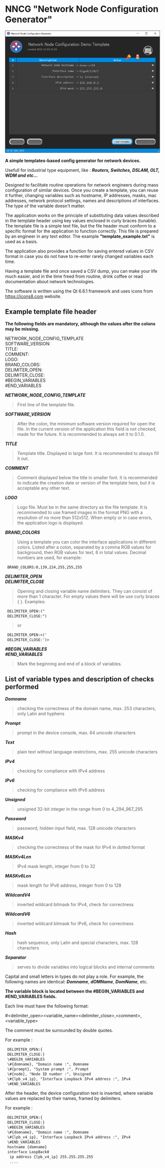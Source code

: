 # NNCG "Network Node Configuration Generator"

![nncg screenshot](screenshot.png)

**A simple templates-based config generator for network devices.**

Usefull for industrial type equipment, like : ***Routers, Switches, DSLAM, OLT, WDM and etc...***

Designed to facilitate routine operations for network engineers during mass configuration of similar devices. Once you create a template, you can reuse it further, changing variables such as hostname, IP addresses, masks, mac addresses, network protocol settings, names and descriptions of interfaces. The type of the variable doesn't matter.

The application works on the principle of substituting data values described in the template header using key values enclosed in curly braces (tunable). The template file is a simple text file, but the file header must conform to a specific format for the application to function correctly. This file is prepared by an engineer in any text editor. The example **"template_example.txt"** is used as a basis.

The application also provides a function for saving entered values in CSV format in case you do not have to re-enter rarely changed variables each time.

Having a template file and once saved a CSV dump, you can make your life much easier, and in the time freed from routine, drink coffee or read documentation about network technologies.

The software is written using the Qt 6.6.1 framework and uses icons from https://icons8.com website.

## Example template file header

**The following fields are mandatory, although the values after the colons may be missing.**

NETWORK_NODE_CONFIG_TEMPLATE  
SOFTWARE_VERSION:  
TITLE:  
COMMENT:  
LOGO:  
BRAND_COLORS:  
DELIMITER_OPEN:  
DELIMITER_CLOSE:  
\#BEGIN_VARIABLES  
\#END_VARIABLES  

***NETWORK_NODE_CONFIG_TEMPLATE***
> First line of the template file.

***SOFTWARE_VERSION***
> After the colon, the minimum software version required for
> open the file. In the current version of the application this field is not checked,
> made for the future. It is recommended to always set it to 0.1.0.

***TITLE***
> Template title. Displayed in large font. It is recommended to always fill it out.

***COMMENT***
> Comment displayed below the title in smaller font.
> It is recommended to indicate the creation date or version of the template here, but it is acceptable
> any other text.

***LOGO***
> Logo file. Must be in the same directory as the file
> template. It is recommended to use framed images in the format
> PNG with a resolution of no more than 512x512. When empty or in case
> errors, the application logo is displayed.

***BRAND_COLORS***
> Using a template you can color the interface
> applications in different colors. Listed after a colon, separated by a comma
> RGB values for background, then RGB values for text, 6 in total
> values. Decimal numbers are used, for example:
>
     BRAND_COLORS:0,139,224,255,255,255

***DELIMITER_OPEN  
DELIMITER_CLOSE***
> Opening and closing variable name delimiters. They can
> consist of more than 1 character. For empty values there will be
> use curly braces { }. Examples:
>
     DELIMITER_OPEN:("
     DELIMITER_CLOSE:")
>
> or
>
     DELIMITER_OPEN:<('
     DELIMITER_CLOSE:')>  

***\#BEGIN_VARIABLES  
\#END_VARIABLES***
> Mark the beginning and end of a block of variables.

## List of variable types and description of checks performed

***Domname***
> checking the correctness of the domain name, max. 253 characters, only Latin and hyphens

***Prompt***
> prompt in the device console, max. 64 unicode characters

***Text***
> plain text without language restrictions, max. 255 unicode characters

***IPv4***
> checking for compliance with IPv4 address

***IPv6***
> checking for compliance with IPv6 address

***Unsigned***
> unsigned 32-bit integer in the range from 0 to 4_294_967_295

***Password***
> password, hidden input field, max. 128 unicode characters

***MASKv4***
> checking the correctness of the mask for IPv4 in dotted format

***MASKv4Len***
> IPv4 mask length, integer from 0 to 32

***MASKv6Len***
> mask length for IPv6 address, integer from 0 to 128

***WildcardV4***
> inverted wildcard bitmask for IPv4, check for correctness

***WildcardV6***
> inverted wildcard bitmask for IPv6, check for correctness

***Hash***
> hash sequence, only Latin and special characters, max. 128 characters

***Separator***
> serves to divide variables into logical blocks and internal comments

Capital and small letters in types do not play a role. For example, the following names are identical: ***Domname***, ***dOMName***, ***DomName***, etc.  

**The variable block is located between the \#BEGIN_VARIABLES and \#END_VARIABLES fields.**

Each line must have the following format:

\#\<delimiter_open\>\<variable_name\>\<delimiter_close\>,\<comment\>,\<variable_type\>

The comment must be surrounded by double quotes.

For example :

     DELIMITER_OPEN:{
     DELIMITER_CLOSE:}
     \#BEGIN_VARIABLES
     \#{domname}, "Domain name :", Domname
     \#{prompt}, "System prompt :", Prompt
     \#{node}, "Node ID number :", Unsigned
     \#{lpb_v4_ip}, "Interface Loopback IPv4 address :", IPv4
     \#END_VARIABLES

After the header, the device configuration text is inserted, where variable values are replaced by their names, framed by delimiters.

For example :

     DELIMITER_OPEN:{
     DELIMITER_CLOSE:}
     \#BEGIN_VARIABLES
     \#{domname}, "Domain name :", Domname
     \#{lpb_v4_ip}, "Interface Loopback IPv4 address :", IPv4
     \#END_VARIABLES
     hostname {domname}
     interface LoopBack0
      ip address {lpb_v4_ip} 255.255.255.255
      ....
